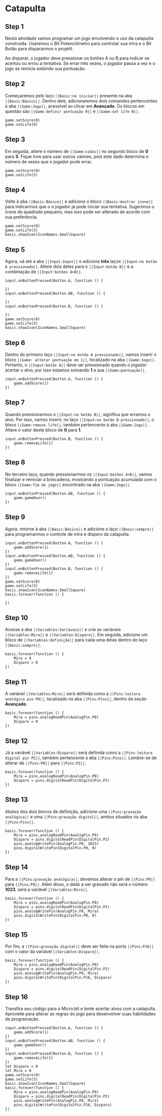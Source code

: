 # Catapulta

## Step 1

Nesta atividade vamos programar um jogo envolvendo o uso da catapulta construída. Usaremos o Bit Potenciômetro para controlar sua mira e o Bit Botão para dispararmos o projétil.
 
 Ao disparar, o jogador deve pressionar os botões A ou B para indicar se acertou ou errou a tentativa. Se errar três vezes, o jogador passa a vez e o jogo se reinicia exibindo sua pontuação.

## Step 2

Começaremos pelo laço ``||Basic:no iniciar||`` presente na aba ``||Basic:Básico||``. Dentro dele, adicionaremos dois comandos pertencentes à aba ``||Game:Jogo||``, acessível ao clicar em **Avançado**.
Os blocos em questão são ``||Game:definir pontuação 0||`` e ``||Game:set life 0||``.

```blocks
game.setScore(0)
game.setLife(0)
```

## Step 3

Em seguida, altere o número de ``||Game:vidas||`` no segundo bloco de **0** para **3**. Fique livre para usar outros valores, pois este dado determina o número de vezes que o jogador pode errar.

```blocks
game.setScore(0)
game.setLife(3)
```

## Step 4

Volte à aba ``||Basic:Básico||`` e adicione o bloco ``||Basic:mostrar ícone||`` para indicarmos que o o jogador já pode iniciar sua tentativa. 
Sugerimos o ícone do quadrado pequeno, mas isso pode ser alterado de acordo com sua preferência.

```blocks
game.setScore(0)
game.setLife(3)
basic.showIcon(IconNames.SmallSquare)
```

## Step 5

Agora, vá até a aba ``||Input:Input||`` e adicione **três** laços ``||Input:no botão A pressionado||``. Altere dois deles para o ``||Input:botão B||`` e a combinação de ``||Input:botões A+B||``. 

```blocks
input.onButtonPressed(Button.A, function () {
	
})
input.onButtonPressed(Button.AB, function () {
	
})
input.onButtonPressed(Button.B, function () {
	
})
game.setScore(0)
game.setLife(3)
basic.showIcon(IconNames.SmallSquare)
```

## Step 6

Dentro do primeiro laço ``||Input:no botão A pressionado||``, vamos inserir o bloco ``||Game: alterar pontuação em 1||``, localizado na aba ``||Game:Jogo||``. Portanto, o ``||Input:botão A||`` deve ser pressionado quando o jogador acertar o alvo, por isso estamos somando **1** a sua ``||Game:pontuação||``.

```blocks
input.onButtonPressed(Button.A, function () {
    game.addScore(1)
})
```

## Step 7

Quando pressionarmos o ``||Input:no botão B||``, significa que erramos o alvo. Por isso, vamos inserir, no laço ``||Input:no botão B pressionado||``, o bloco ``||Game:remove life||``, também pertencente à aba ``||Game:Jogo||``.
Altere o valor deste bloco de **0** para **1**.

```blocks
input.onButtonPressed(Button.B, function () {
    game.removeLife(1)
})
```

## Step 8

No terceiro laço, quando pressionarmos os ``||Input:botões A+B||``, vamos finalizar e reiniciar a brincadeira, mostrando a pontuação acumulada com o bloco ``||Game:fim do jogo||`` encontrado na aba ``||Game:Jogo||``.

```blocks
input.onButtonPressed(Button.AB, function () {
    game.gameOver()
})
```

## Step 9

Agora, retorne à aba ``||Basic:Básico||`` e adicione o laço ``||Basic:sempre||`` para programarmos o controle de mira e disparo da catapulta.

```blocks
input.onButtonPressed(Button.A, function () {
    game.addScore(1)
})
input.onButtonPressed(Button.AB, function () {
    game.gameOver()
})
input.onButtonPressed(Button.B, function () {
    game.removeLife(1)
})
game.setScore(0)
game.setLife(3)
basic.showIcon(IconNames.SmallSquare)
basic.forever(function () {
	
})
```

## Step 10

Acesse a aba ``||Variables:Variáveis||`` e crie as variáveis ``||Variables:Mira||`` e ``||Variables:Disparo||``. Em seguida, adicione um bloco de ``||Variables:definição||`` para cada uma delas dentro do laço ``||Basic:sempre||``. 

```blocks
basic.forever(function () {
    Mira = 0
    Disparo = 0
})
```

## Step 11

A variável ``||Variables:Mira||`` será definida como a ``||Pins:leitura analógica pin P0||``, localizado na aba ``||Pins:Pins||``, dentro da seção **Avançado**.

```blocks
basic.forever(function () {
    Mira = pins.analogReadPin(AnalogPin.P0)
    Disparo = 0
})
```

## Step 12

Já a variável ``||Variables:Disparo||`` será definida como a ``||Pins:leitura digital pin P2||``, também pertencente à aba ``||Pins:Pins||``. Lembre-se de alterar de ``||Pins:P0||`` para ``||Pins:P2||``.

```blocks
basic.forever(function () {
    Mira = pins.analogReadPin(AnalogPin.P0)
    Disparo = pins.digitalReadPin(DigitalPin.P2)
})
```

## Step 13

Abaixo dos dois blocos de definição, adicione uma ``||Pins:gravação analógica||`` e uma ``||Pins:gravação digital||``, ambos situados na aba ``||Pins:Pins||``.

```blocks
basic.forever(function () {
    Mira = pins.analogReadPin(AnalogPin.P0)
    Disparo = pins.digitalReadPin(DigitalPin.P2)
    pins.analogWritePin(AnalogPin.P0, 1023)
    pins.digitalWritePin(DigitalPin.P0, 0)
})
```

## Step 14

Para a ``||Pins:gravação analógica||``, devemos alterar o pin de ``||Pins:P0||`` para ``||Pins:P8||``. Além disso, o dado a ser gravado não será o número **1023**, será a variável ``||Variables:Mira||``.

```blocks
basic.forever(function () {
    Mira = pins.analogReadPin(AnalogPin.P0)
    Disparo = pins.digitalReadPin(DigitalPin.P2)
    pins.analogWritePin(AnalogPin.P8, Mira)
    pins.digitalWritePin(DigitalPin.P0, 0)
})
```

## Step 15

Por fim, a ``||Pins:gravação digital||`` deve ser feita na porta ``||Pins:P16||`` com o valor da variável ``||Variables:Disparo||``.

```blocks
basic.forever(function () {
    Mira = pins.analogReadPin(AnalogPin.P0)
    Disparo = pins.digitalReadPin(DigitalPin.P2)
    pins.analogWritePin(AnalogPin.P8, Mira)
    pins.digitalWritePin(DigitalPin.P16, Disparo)
})
```

## Step 16

Transfira seu código para o Micro:bit e tente acertar alvos com a catapulta. Aproveite para alterar as regras do jogo para desenvolver suas habilidades de programação.


```blocks
input.onButtonPressed(Button.A, function () {
    game.addScore(1)
})
input.onButtonPressed(Button.AB, function () {
    game.gameOver()
})
input.onButtonPressed(Button.B, function () {
    game.removeLife(1)
})
let Disparo = 0
let Mira = 0
game.setScore(0)
game.setLife(3)
basic.showIcon(IconNames.SmallSquare)
basic.forever(function () {
    Mira = pins.analogReadPin(AnalogPin.P0)
    Disparo = pins.digitalReadPin(DigitalPin.P2)
    pins.analogWritePin(AnalogPin.P8, Mira)
    pins.digitalWritePin(DigitalPin.P16, Disparo)
})
```

